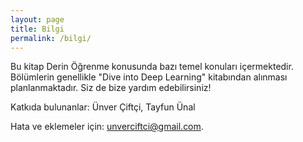 ```yaml
---
layout: page
title: Bilgi
permalink: /bilgi/
---
```


Bu kitap Derin Öğrenme konusunda bazı temel konuları içermektedir. Bölümlerin genellikle "Dive into Deep Learning" kitabından alınması planlanmaktadır. Siz de bize yardım edebilirsiniz!

Katkıda bulunanlar:
Ünver Çiftçi, 
Tayfun Ünal

Hata ve eklemeler için: unverciftci@gmail.com.




